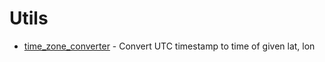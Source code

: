 # Utils
* [time_zone_converter](time_zone_converter.py) - Convert UTC timestamp to time of given lat, lon
